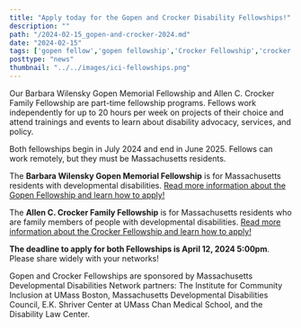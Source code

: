 ```yaml
---
title: "Apply today for the Gopen and Crocker Disability Fellowships!"
description: ""
path: "/2024-02-15_gopen-and-crocker-2024.md"
date: "2024-02-15"
tags: ['gopen fellow','gopen fellowship','Crocker Fellowship','crocker fellow','Institute for Community Inclusion']
posttype: "news"
thumbnail: "../../images/ici-fellowships.png"
---
```



Our Barbara Wilensky Gopen Memorial Fellowship and Allen C. Crocker Family Fellowship are part-time fellowship programs. Fellows work independently for up to 20 hours per week on projects of their choice and attend trainings and events to learn about disability advocacy, services, and policy. 

Both fellowships begin in July 2024 and end in June 2025. Fellows can work remotely, but they must be Massachusetts residents.  

The **Barbara Wilensky Gopen Memorial Fellowship** is for Massachusetts residents with developmental disabilities. [Read more information about the Gopen Fellowship and learn how to apply!](/about/fellowships/gopen/)

The **Allen C. Crocker Family Fellowship** is for Massachusetts residents who are family members of people with developmental disabilities. [Read more information about the Crocker Fellowship and learn how to apply!](/about/fellowships/crocker)

**The deadline to apply for both Fellowships is April 12, 2024 5:00pm**. Please share widely with your networks!

Gopen and Crocker Fellowships are sponsored by Massachusetts Developmental Disabilities Network partners: The Institute for Community Inclusion at UMass Boston, Massachusetts Developmental Disabilities Council, E.K. Shriver Center at UMass Chan Medical School, and the Disability Law Center.

